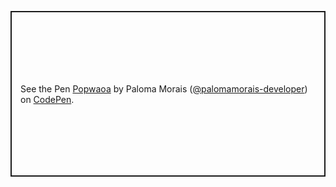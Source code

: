 <p class="codepen" data-height="265" data-theme-id="dark" data-default-tab="html,result" data-user="palomamorais-developer" data-slug-hash="Popwaoa" data-preview="true" style="height: 265px; box-sizing: border-box; display: flex; align-items: center; justify-content: center; border: 2px solid; margin: 1em 0; padding: 1em;" data-pen-title="Popwaoa">
  <span>See the Pen <a href="https://codepen.io/palomamorais-developer/pen/Popwaoa">
  Popwaoa</a> by Paloma Morais (<a href="https://codepen.io/palomamorais-developer">@palomamorais-developer</a>)
  on <a href="https://codepen.io">CodePen</a>.</span>
</p>
<script async src="https://cpwebassets.codepen.io/assets/embed/ei.js"></script>